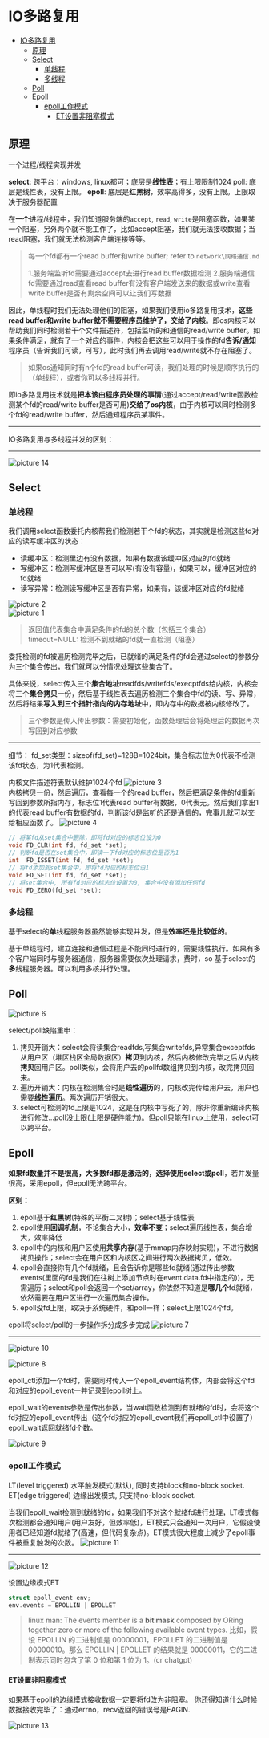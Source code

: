 # IO多路复用

- [IO多路复用](#io多路复用)
  - [原理](#原理)
  - [Select](#select)
    - [单线程](#单线程)
    - [多线程](#多线程)
  - [Poll](#poll)
  - [Epoll](#epoll)
    - [epoll工作模式](#epoll工作模式)
      - [ET设置非阻塞模式](#et设置非阻塞模式)


## 原理

一个进程/线程实现并发

**select**: 跨平台：windows, linux都可；底层是**线性表**；有上限限制1024
poll: 底层是线性表，没有上限。
**epoll**: 底层是**红黑树**，效率高得多，没有上限。上限取决于服务器配置

在**一个**进程/线程中，我们知道服务端的`accept`, `read`, `write`是阻塞函数，如果某一个阻塞，另外两个就不能工作了，比如accept阻塞，我们就无法接收数据；当read阻塞，我们就无法检测客户端连接等等。
> 每一个fd都有一个read buffer和write buffer; refer to `network\网络通信.md`
>
> 1.服务端监听fd需要通过accept去进行read buffer数据检测
> 2.服务端通信fd需要通过read查看read buffer有没有客户端发送来的数据或write查看write buffer是否有剩余空间可以让我们写数据

因此，单线程时我们无法处理他们的阻塞，如果我们使用io多路复用技术，**这些read buffer和write buffer就不需要程序员维护了，交给了内核**。即os内核可以帮助我们同时检测若干个文件描述符，包括监听的和通信的read/write buffer。如果条件满足，就有了一个对应的事件，内核会把这些可以用于操作的fd**告诉/通知**程序员（告诉我们可读，可写），此时我们再去调用read/write就不存在阻塞了。
> 如果os通知同时有n个fd的read buffer可读，我们处理的时候是顺序执行的（单线程），或者你可以多线程并行。

即io多路复用技术就是**把本该由程序员处理的事情**(通过accept/read/write函数检测某个fd的read/write buffer是否可用)**交给了os内核**，由于内核可以同时检测多个fd的read/write buffer，然后通知程序员某事件。

---
IO多路复用与多线程并发的区别：

---

![picture 14](../images/4c5545e62213a4d828e8efccce714d8c9c9350dc4c48f9c9e652a97bfa4a12ba.png)  

## Select

### 单线程

我们调用select函数委托内核帮我们检测若干个fd的状态，其实就是检测这些fd对应的读写缓冲区的状态：

- 读缓冲区：检测里边有没有数据，如果有数据该缓冲区对应的fd就绪
- 写缓冲区：检测写缓冲区是否可以写(有没有容量)，如果可以，缓冲区对应的fd就绪
- 读写异常：检测读写缓冲区是否有异常，如果有，该缓冲区对应的fd就绪

![picture 2](../images/7c9f3c05b2c1caeb0a8cafe672b286632ed6077461dfe633f297a9e0186675b2.png)  
![picture 1](../images/0a099b9d547ab3db0e99fa3135c5fb111d1a55e2e9c13df78950ff686fe7c51e.png)
> 返回值代表集合中满足条件的fd的总个数（包括三个集合）
> timeout=NULL: 检测不到就绪的fd就一直检测（阻塞）

委托检测的fd被遍历检测完毕之后，已就绪的满足条件的fd会通过select的参数分为三个集合传出，我们就可以分情况处理这些集合了。

具体来说，select传入三个**集合地址**readfds/writefds/execptfds给内核，内核会将三个**集合拷贝**一份，然后基于线性表去遍历检测三个集合中fd的读、写、异常，然后将结果**写入到三个指针指向的内存地址**中，即内存中的数据被内核修改了。
> 三个参数是传入传出参数：需要初始化，函数处理后会将处理后的数据再次写回到对应参数

---

细节：
fd_set类型：sizeof(fd_set)=128B=1024bit，集合标志位为0代表不检测该fd状态，为1代表检测。

内核文件描述符表默认维护1024个fd
![picture 3](../images/782aeada909ed75b8f6c4f310ad4a7a06fa7cdf04a9625c11aec4860379e63fc.png)  
内核拷贝一份，然后遍历，查看每一个的read buffer，然后把满足条件的fd重新写回到参数所指内存，标志位1代表read buffer有数据，0代表无。然后我们拿出1的代表read buffer有数据的fd，判断该fd是监听的还是通信的，完事儿就可以交给相应函数了。
![picture 4](../images/02544c22acb1a55db311c3b9b501c158e94f0ec14fef690d78eba8fc95c45162.png)  

```cpp
// 将某fd从set集合中删除，即将fd对应的标志位设为0        
void FD_CLR(int fd, fd_set *set);
// 判断fd是否在set集合中，即读一下fd对应的标志位是否为1
int  FD_ISSET(int fd, fd_set *set);
// 将fd添加到set集合中，即将fd对应的标志位设1
void FD_SET(int fd, fd_set *set);
// 将set集合中, 所有fd对应的标志位设置为0, 集合中没有添加任何fd
void FD_ZERO(fd_set *set);
```

### 多线程

基于select的**单**线程服务器虽然能够实现并发，但是**效率还是比较低的**。

基于单线程时，建立连接和通信过程是不能同时进行的，需要线性执行。如果有多个客户端同时与服务器通信，服务器需要依次处理请求，费时，so 基于select的**多**线程服务器。可以利用多核并行处理。

## Poll

![picture 6](../images/6c125c0d598a7d052b3900dec69d2cfd2bfe487fb5a882b92fd9084a1e1b3e47.png)  

select/poll缺陷重申：

1. 拷贝开销大：select会将读集合readfds,写集合writefds,异常集合exceptfds从用户区（堆区栈区全局数据区）**拷贝**到内核，然后内核修改完毕之后从内核**拷贝**回用户区。poll类似，会将用户去的pollfd数组拷贝到内核，改完拷贝回来。
2. 遍历开销大：内核在检测集合时是**线性遍历**的，内核改完传给用户去，用户也需要**线性遍历**。两次遍历开销很大。
3. select可检测的fd上限是1024，这是在内核中写死了的，除非你重新编译内核进行修改...poll没上限(上限是硬件能力)。但poll只能在linux上使用，select可以跨平台。

## Epoll

**如果fd数量并不是很高，大多数fd都是激活的，选择使用select或poll**，若并发量很高，采用epoll，但epoll无法跨平台。

**区别：**

1. epoll基于**红黑树**(特殊的平衡二叉树)；select基于线性表
2. epoll使用**回调机制**，不论集合大小，**效率不变**；select遍历线性表，集合增大，效率降低
3. epoll中的内核和用户区使用**共享内存**(基于mmap内存映射实现)，不进行数据拷贝操作；select会在用户区和内核区之间进行两次数据拷贝，低效。
4. epoll会直接你有几个fd就绪，且会告诉你是哪些fd就绪(通过传出参数events(里面的fd是我们在往树上添加节点时在event.data.fd中指定的))，无需遍历；select和poll会返回一个set/array，你依然不知道是**哪几个**fd就绪，依然需要在用户区进行一次遍历集合操作。
5. epoll没fd上限，取决于系统硬件，和poll一样；select上限1024个fd。

epoll将select/poll的一步操作拆分成多步完成
![picture 7](../images/7353b0bef6b10b2473647fe0d74e13d68bf8ec74b8cf7304df332c1e2f0181d3.png)  

---
![picture 10](../images/f132894d626a400ab1527a3d52ed0991af781474a0c3f5706ee78abb8b033c02.png)  

![picture 8](../images/97fa0662e7083fe434e9fd8d4d68f8eda7b32773688ddf46c7752bb7908fa105.png)  

epoll_ctl添加一个fd时，需要同时传入一个epoll_event结构体，内部会将这个fd和对应的epoll_event一并记录到epoll树上。

epoll_wait的events参数是传出参数，当wait函数检测到有就绪的fd时，会将这个fd对应的epoll_event传出（这个fd对应的epoll_event我们再epoll_ctl中设置了）
epoll_wait返回就绪fd个数。

![picture 9](../images/3f5a67ffcc0617ef93f756173006996fc5f20e284079667fc9ad68ee2a6f443d.png)  

### epoll工作模式

LT(level triggered) 水平触发模式(默认), 同时支持block和no-block socket.
ET(edge triggered) 边缘出发模式, 只支持no-block socket.

当我们epoll_wait检测到就绪的fd，如果我们不对这个就绪fd进行处理，LT模式每次检测都会通知用户(用户友好，但效率低)，ET模式只会通知一次用户，它假设使用者已经知道fd就绪了(高速，但代码复杂点)。ET模式很大程度上减少了epoll事件被重复触发的次数。
![picture 11](../images/b9a3d5bf2c32c8e445b9db42a602e0b64ef18f8647c31c15db2bb9cf677bf6e3.png)  

---
![picture 12](../images/1b13e2d08f6d4ba343f19389e0b2bceff2e227ead72efcc57708c8a74199199c.png)  

设置边缘模式ET

```c
struct epoll_event env;
env.events = EPOLLIN | EPOLLET
```

> linux man: The events member is a **bit mask** composed by ORing together zero or more of the following available event types.
> 比如，假设 EPOLLIN 的二进制值是 00000001，EPOLLET 的二进制值是 00000010。那么 EPOLLIN | EPOLLET 的结果就是 00000011，它的二进制表示同时包含了第 0 位和第 1 位为 1。(cr chatgpt)

#### ET设置非阻塞模式

如果基于epoll的边缘模式接收数据一定要将fd改为非阻塞。
你还得知道什么时候数据接收完毕了：通过errno，recv返回的错误号是EAGIN.

![picture 13](../images/6086b2457f3728fb8ebd620391d8986b83d85748366237db9940e750e19c6444.png)  
